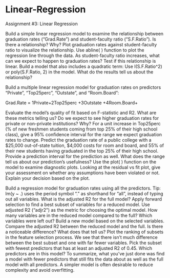 # Linear-Regression
Assignment #3: Linear Regression

Build a simple linear regression model to examine the relationship between graduation rates (“Grad.Rate”) and student-faculty ratio (“S.F.Ratio”).
Is there a relationship? Why?
Plot graduation rates against student-faculty ratio to visualize the relationship. Use abline( ) function to plot the regression line through the data.
As student-faculty ratio increases, what can we expect to happen to graduation rates? 
Test if this relationship is linear. Build a model that also includes a quadratic term: Use I(S.F.Ratio^2) or poly(S.F.Ratio, 2) in the model. What do the results tell us about the relationship?




Build a multiple linear regression model for graduation rates on predictors “Private”, “Top25perc”, “Outstate”, and “Room.Board”:

Grad.Rate = 1Private+2Top25perc +3Outstate +4Room.Board+

Evaluate the model’s quality of fit based on F-statistic and R2. What are these metrics telling us?
Do we expect to see higher graduation rates for private or non-private institutions? Why?
For a unit increase in Top25perc (% of new freshmen students coming from top 25% of their high school class), give a 95% confidence interval for the range we expect graduation rates to change.
Predict the graduation rate of a public college with a $25,000 out-of-state tuition, $4,000 costs for room and board, and 55% of their new students having graduated in the top 25% of their high school. Provide a prediction interval for the prediction as well. What does the range tell us about our prediction’s usefulness?
Use the plot( ) function on the model to examine diagnostic plots. Looking at the residual vs fit plot, give your assessment on whether any assumptions have been violated or not. Explain your decision based on the plot.

Build a regression model for graduation rates using all the predictors. Tip: lm(y ~ .) uses the period symbol “.” as shorthand for “all”, instead of typing out all variables.
What is the adjusted R2 for the full model?
Apply forward selection to find a best subset of variables for a reduced model. Use adjusted R2 (“adjr2”) as the metric for choosing the optimal model. How many variables are in the reduced model compared to the full? Which variables were left out?
Build a new model based on the selected variables. Compare the adjusted R2 between the reduced model and the full. Is there a noticeable difference? What does that tell us?
Plot the ranking of subsets in the feature selection process. We see that there isn’t much difference between the best subset and one with far fewer variables. Pick the subset with fewest predictors that has at least an adjusted R2 of 0.45. Which predictors are in this model?
To summarize, what you’ve just done was find a model with fewer predictors that still fits the data about as well as the full model with all predictors. A simpler model is often desirable to reduce complexity and avoid overfitting.
